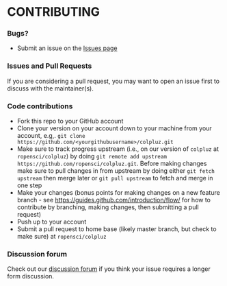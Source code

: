 # CONTRIBUTING #

### Bugs?

* Submit an issue on the [Issues page](https://github.com/ropensci/colpluz/issues)

### Issues and Pull Requests

If you are considering a pull request, you may want to open an issue first to discuss with the maintainer(s).

### Code contributions

* Fork this repo to your GitHub account
* Clone your version on your account down to your machine from your account, e.g,. `git clone https://github.com/<yourgithubusername>/colpluz.git`
* Make sure to track progress upstream (i.e., on our version of `colpluz` at `ropensci/colpluz`) by doing `git remote add upstream https://github.com/ropensci/colpluz.git`. Before making changes make sure to pull changes in from upstream by doing either `git fetch upstream` then merge later or `git pull upstream` to fetch and merge in one step
* Make your changes (bonus points for making changes on a new feature branch - see <https://guides.github.com/introduction/flow/> for how to contribute by branching, making changes, then submitting a pull request)
* Push up to your account
* Submit a pull request to home base (likely master branch, but check to make sure) at `ropensci/colpluz`

### Discussion forum

Check out our [discussion forum](https://discuss.ropensci.org) if you think your issue requires a longer form discussion.
